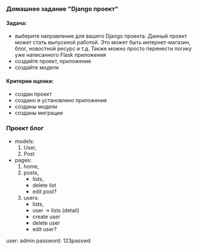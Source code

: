 ### Домашнее задание "Django проект"

#### Задача:

- выберите направление для вашего Django проекта.
  Данный проект может стать выпускной работой.
  Это может быть интернет-магазин, блог, новостной ресурс и т.д.
  Также можно просто перенести логику уже написанного Flask приложения
- создайте проект, приложение
- создайте модели

#### Критерии оценки:

- создан проект
- создано и установлено приложение
- созданы модели
- созданы миграции

### Проект блог

- models:
  1. User,
  2. Post
- pages:
  1. home,
  2. posts,
     - lists,
     - delete list
     - edit post?
  3. users:
     - lists,
     - user -> lists (detail)
     - create user
     - delete user
     - edit user?

user: admin
password: 123passwd
